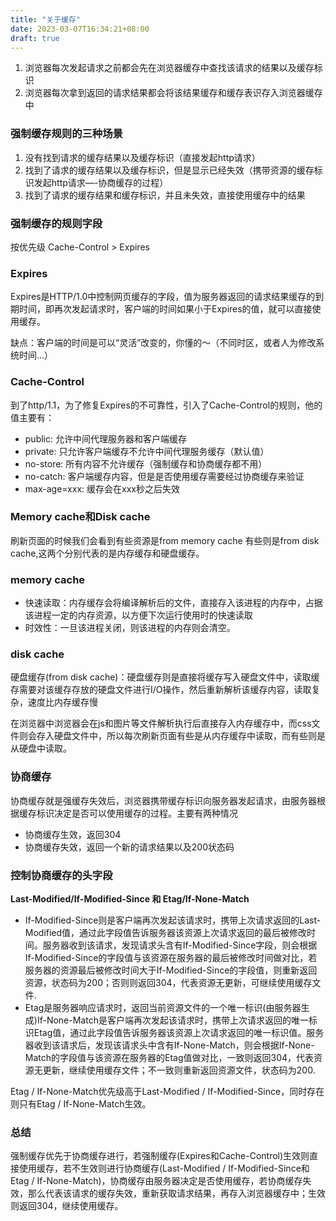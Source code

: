 ```yaml
---
title: "关于缓存"
date: 2023-03-07T16:34:21+08:00
draft: true
---
```


1. 浏览器每次发起请求之前都会先在浏览器缓存中查找该请求的结果以及缓存标识
2. 浏览器每次拿到返回的请求结果都会将该结果缓存和缓存表识存入浏览器缓存中

### 强制缓存规则的三种场景
1. 没有找到请求的缓存结果以及缓存标识（直接发起http请求）
2. 找到了请求的缓存结果以及缓存标识，但是显示已经失效（携带资源的缓存标识发起http请求—-协商缓存的过程）
3. 找到了请求的缓存结果和缓存标识，并且未失效，直接使用缓存中的结果

### 强制缓存的规则字段

按优先级 Cache-Control > Expires

### Expires
Expires是HTTP/1.0中控制网页缓存的字段，值为服务器返回的请求结果缓存的到期时间，即再次发起请求时，客户端的时间如果小于Expires的值，就可以直接使用缓存。

缺点：客户端的时间是可以“灵活”改变的，你懂的～（不同时区，或者人为修改系统时间…）

### Cache-Control
到了http/1.1，为了修复Expires的不可靠性，引入了Cache-Control的规则，他的值主要有：

* public: 允许中间代理服务器和客户端缓存
* private: 只允许客户端缓存不允许中间代理服务缓存（默认值）
* no-store: 所有内容不允许缓存（强制缓存和协商缓存都不用）
* no-catch: 客户端缓存内容，但是是否使用缓存需要经过协商缓存来验证
* max-age=xxx: 缓存会在xxx秒之后失效

### Memory cache和Disk cache
刷新页面的时候我们会看到有些资源是from memory cache 有些则是from disk cache,这两个分别代表的是内存缓存和硬盘缓存。

### memory cache
* 快速读取：内存缓存会将编译解析后的文件，直接存入该进程的内存中，占据该进程一定的内存资源，以方便下次运行使用时的快速读取
* 时效性：一旦该进程关闭，则该进程的内存则会清空。

### disk cache
硬盘缓存(from disk cache)：硬盘缓存则是直接将缓存写入硬盘文件中，读取缓存需要对该缓存存放的硬盘文件进行I/O操作，然后重新解析该缓存内容，读取复杂，速度比内存缓存慢

在浏览器中浏览器会在js和图片等文件解析执行后直接存入内存缓存中，而css文件则会存入硬盘文件中，所以每次刷新页面有些是从内存缓存中读取，而有些则是从硬盘中读取。

### 协商缓存

协商缓存就是强缓存失效后，浏览器携带缓存标识向服务器发起请求，由服务器根据缓存标识决定是否可以使用缓存的过程。主要有两种情况

* 协商缓存生效，返回304
* 协商缓存失效，返回一个新的请求结果以及200状态码

### 控制协商缓存的头字段
**Last-Modified/If-Modified-Since 和 Etag/If-None-Match**
* If-Modified-Since则是客户端再次发起该请求时，携带上次请求返回的Last-Modified值，通过此字段值告诉服务器该资源上次请求返回的最后被修改时间。服务器收到该请求，发现请求头含有If-Modified-Since字段，则会根据If-Modified-Since的字段值与该资源在服务器的最后被修改时间做对比，若服务器的资源最后被修改时间大于If-Modified-Since的字段值，则重新返回资源，状态码为200；否则则返回304，代表资源无更新，可继续使用缓存文件.
* Etag是服务器响应请求时，返回当前资源文件的一个唯一标识(由服务器生成)If-None-Match是客户端再次发起该请求时，携带上次请求返回的唯一标识Etag值，通过此字段值告诉服务器该资源上次请求返回的唯一标识值。服务器收到该请求后，发现该请求头中含有If-None-Match，则会根据If-None-Match的字段值与该资源在服务器的Etag值做对比，一致则返回304，代表资源无更新，继续使用缓存文件；不一致则重新返回资源文件，状态码为200.

Etag / If-None-Match优先级高于Last-Modified / If-Modified-Since，同时存在则只有Etag / If-None-Match生效。
### 总结
强制缓存优先于协商缓存进行，若强制缓存(Expires和Cache-Control)生效则直接使用缓存，若不生效则进行协商缓存(Last-Modified / If-Modified-Since和Etag / If-None-Match)，协商缓存由服务器决定是否使用缓存，若协商缓存失效，那么代表该请求的缓存失效，重新获取请求结果，再存入浏览器缓存中；生效则返回304，继续使用缓存。